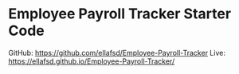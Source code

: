 # Employee Payroll Tracker Starter Code
 
 GitHub: https://github.com/ellafsd/Employee-Payroll-Tracker
 Live: https://ellafsd.github.io/Employee-Payroll-Tracker/